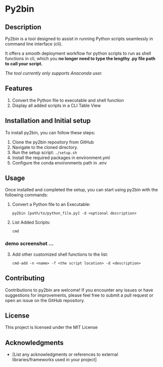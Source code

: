 # Py2bin

## Description

Py2bin is a tool designed to assist in running Python scripts seamlessly in command line interface (cli).

It offers a smooth deployment workflow for python scripts to run as shell functions in cli, which you **no longer need to type the lengthy .py file path to call your script.**

_The tool currently only supports Anaconda user._

## Features

1. Convert the Python file to executable and shell function
2. Display all added scripts in a CLI Table View

## Installation and Initial setup

To install py2bin, you can follow these steps:

1. Clone the py2bin repository from GitHub
2. Navigate to the cloned directory.
3. Run the setup script: `./setup.sh`
4. Install the required packages in environment.yml
5. Configure the conda environments path in .env

## Usage

Once installed and completed the setup, you can start using py2bin with the following commands:

1. Convert a Python file to an Executable:

    ```
    py2bin [path/to/python_file.py] -d <optional description>
    ```

2. List Added Scripts:

    ```
    cmd
    ```

### demo screenshot ...

3. Add other customized shell functions to the list:

    ```
    cmd-add -n <name> -f <the script location> -d <description>
    ```

## Contributing

Contributions to py2bin are welcome! If you encounter any issues or have suggestions for improvements, please feel free to submit a pull request or open an issue on the GitHub repository.

## License

This project is licensed under the MIT License

## Acknowledgments

-   [List any acknowledgments or references to external libraries/frameworks used in your project]
